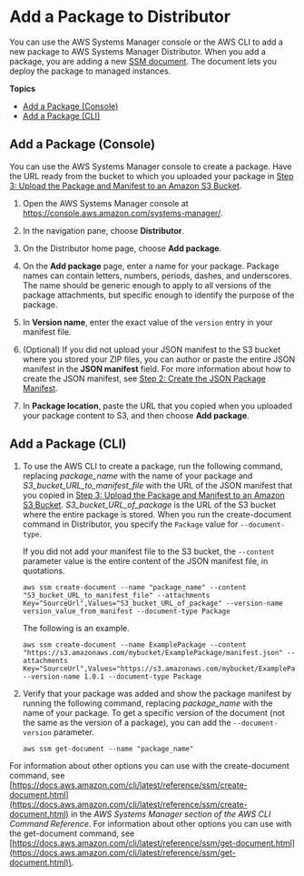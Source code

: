 # Add a Package to Distributor<a name="distributor-working-with-packages-add"></a>

You can use the AWS Systems Manager console or the AWS CLI to add a new package to AWS Systems Manager Distributor\. When you add a package, you are adding a new [SSM document](sysman-ssm-docs.md)\. The document lets you deploy the package to managed instances\.

**Topics**
+ [Add a Package \(Console\)](#create-pkg-console)
+ [Add a Package \(CLI\)](#create-pkg-cli)

## Add a Package \(Console\)<a name="create-pkg-console"></a>

You can use the AWS Systems Manager console to create a package\. Have the URL ready from the bucket to which you uploaded your package in [Step 3: Upload the Package and Manifest to an Amazon S3 Bucket](distributor-working-with-packages-create.md#packages-upload-s3)\.

1. Open the AWS Systems Manager console at [https://console\.aws\.amazon\.com/systems\-manager/](https://console.aws.amazon.com/systems-manager/)\.

1. In the navigation pane, choose **Distributor**\.

1. On the Distributor home page, choose **Add package**\.

1. On the **Add package** page, enter a name for your package\. Package names can contain letters, numbers, periods, dashes, and underscores\. The name should be generic enough to apply to all versions of the package attachments, but specific enough to identify the purpose of the package\.

1. In **Version name**, enter the exact value of the `version` entry in your manifest file\.

1. \(Optional\) If you did not upload your JSON manifest to the S3 bucket where you stored your ZIP files, you can author or paste the entire JSON manifest in the **JSON manifest** field\. For more information about how to create the JSON manifest, see [Step 2: Create the JSON Package Manifest](distributor-working-with-packages-create.md#packages-manifest)\.

1. In **Package location**, paste the URL that you copied when you uploaded your package content to S3, and then choose **Add package**\.

## Add a Package \(CLI\)<a name="create-pkg-cli"></a>

1. To use the AWS CLI to create a package, run the following command, replacing *package\_name* with the name of your package and *S3\_bucket\_URL\_to\_manifest\_file* with the URL of the JSON manifest that you copied in [Step 3: Upload the Package and Manifest to an Amazon S3 Bucket](distributor-working-with-packages-create.md#packages-upload-s3)\. *S3\_bucket\_URL\_of\_package* is the URL of the S3 bucket where the entire package is stored\. When you run the create\-document command in Distributor, you specify the `Package` value for `--document-type`\.

   If you did not add your manifest file to the S3 bucket, the `--content` parameter value is the entire content of the JSON manifest file, in quotations\.

   ```
   aws ssm create-document --name "package_name" --content "S3_bucket_URL_to_manifest_file" --attachments Key="SourceUrl",Values="S3_bucket_URL_of_package" --version-name version_value_from_manifest --document-type Package
   ```

   The following is an example\.

   ```
   aws ssm create-document --name ExamplePackage --content "https://s3.amazonaws.com/mybucket/ExamplePackage/manifest.json" --attachments Key="SourceUrl",Values="https://s3.amazonaws.com/mybucket/ExamplePackage" --version-name 1.0.1 --document-type Package
   ```

1. Verify that your package was added and show the package manifest by running the following command, replacing *package\_name* with the name of your package\. To get a specific version of the document \(not the same as the version of a package\), you can add the `--document-version` parameter\.

   ```
   aws ssm get-document --name "package_name"
   ```

For information about other options you can use with the create\-document command, see [https://docs.aws.amazon.com/cli/latest/reference/ssm/create-document.html](https://docs.aws.amazon.com/cli/latest/reference/ssm/create-document.html) in the *AWS Systems Manager section of the AWS CLI Command Reference*\. For information about other options you can use with the get\-document command, see [https://docs.aws.amazon.com/cli/latest/reference/ssm/get-document.html](https://docs.aws.amazon.com/cli/latest/reference/ssm/get-document.html)\.